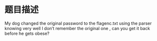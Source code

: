 # 题目描述

My dog changed the original password to the flagenc.txt using the parser knowing very well I don’t remember the original one , can you get it back before he gets obese?

